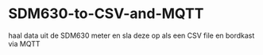 # SDM630-to-CSV-and-MQTT
haal data uit de SDM630 meter en sla deze op als een CSV file en bordkast via MQTT
